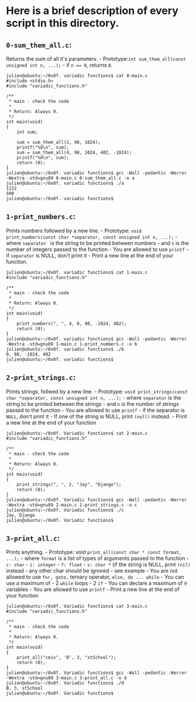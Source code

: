 # Here is a brief description of every script in this directory.



## `0-sum_them_all.c`: 
Returns the sum of all it's parameters.
	- Prototype:`int sum_them_all(const unsigned int n, ...);`
	- if `n == 0`, returns `0`.
```linux
julien@ubuntu:~/0x0f. variadic functions$ cat 0-main.c
#include <stdio.h>
#include "variadic_functions.h"

/**
 * main - check the code
 *
 * Return: Always 0.
 */
int main(void)
{
    int sum;

    sum = sum_them_all(2, 98, 1024);
    printf("%d\n", sum);
    sum = sum_them_all(4, 98, 1024, 402, -1024);
    printf("%d\n", sum);    
    return (0);
}
julien@ubuntu:~/0x0f. variadic functions$ gcc -Wall -pedantic -Werror -Wextra -std=gnu89 0-main.c 0-sum_them_all.c -o a
julien@ubuntu:~/0x0f. variadic functions$ ./a 
1122
500
julien@ubuntu:~/0x0f. variadic functions$ 
```


## `1-print_numbers.c`:
Prints numbers followed by a new line.
	- Prototype: `void print_numbers(const char *separator, const unsigned int n, ...);`
	- where `separator ` is the string to be printed between numbers
	- and `n` is the number of integers passed to the function
	- You are allowed to use `printf`
	- if `separator` is NULL, don't print it
	- Print a new line at the end of your function.
```linux
julien@ubuntu:~/0x0f. variadic functions$ cat 1-main.c
#include "variadic_functions.h"

/**
 * main - check the code
 *
 * Return: Always 0.
 */
int main(void)
{
    print_numbers(", ", 4, 0, 98, -1024, 402);
    return (0);
}
julien@ubuntu:~/0x0f. variadic functions$ gcc -Wall -pedantic -Werror -Wextra -std=gnu89 1-main.c 1-print_numbers.c -o b
julien@ubuntu:~/0x0f. variadic functions$ ./b
0, 98, -1024, 402
julien@ubuntu:~/0x0f. variadic functions$ 
```


## `2-print_strings.c`: 
Prints strings, follwed by a new line.
	- Prototype: `void print_strings(const char *separator, const unsigned int n, ...);`
	- where `separator` is the string to be printed between the strings
	- and `n` is the number of strings passed to the function
	- You are allowed to use `printf`
	- if the separator is `NULL`, don't print it
	- If one of the string is NULL, print `(null)` instead.
	- Print a new line at the end of your function
```linux
julien@ubuntu:~/0x0f. Variadic functions$ cat 2-main.c
#include "variadic_functions.h"

/**
 * main - check the code
 *
 * Return: Always 0.
 */
int main(void)
{
    print_strings(", ", 2, "Jay", "Django");
    return (0);
}
julien@ubuntu:~/0x0f. Variadic functions$ gcc -Wall -pedantic -Werror -Wextra -std=gnu89 2-main.c 2-print_strings.c -o c
julien@ubuntu:~/0x0f. Variadic functions$ ./c 
Jay, Django
julien@ubuntu:~/0x0f. Variadic functions$ 
```


## `3-print_all.c`: 
Prints anything.
	- Prototype: void `print_all(const char * const format, ...);`
	- where `format` is a list of types of arguments passed to the function
		- `c: char`
		- `i: integer`
		- `f: float`
		- `s: char *` (if the string is NULL, print `(nil)` instead
		- any other char should be ignored
		- see example
	- You are not allowed to use `for, goto,` ternary operator, `else, do ... while`
	- You can use a maximum of
		- 2 `while` loops
		- 2 `if`
	- You can declare a maximum of `9` variables
	- You are allowed to use `printf`
	- Print a new line at the end of your function
```linux
julien@ubuntu:~/0x0f. Variadic functions$ cat 3-main.c
#include "variadic_functions.h"

/**
 * main - check the code
 *
 * Return: Always 0.
 */
int main(void)
{
    print_all("ceis", 'B', 3, "stSchool");
    return (0);
}
julien@ubuntu:~/0x0f. Variadic functions$ gcc -Wall -pedantic -Werror -Wextra -std=gnu89 3-main.c 3-print_all.c -o d
julien@ubuntu:~/0x0f. Variadic functions$ ./d 
B, 3, stSchool
julien@ubuntu:~/0x0f. Variadic functions$ 
```

